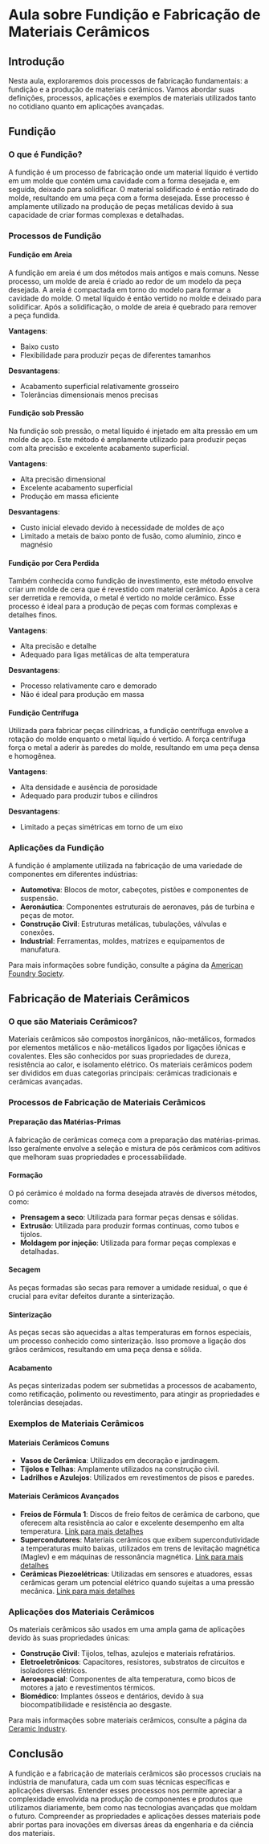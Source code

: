 # Aula sobre Fundição e Fabricação de Materiais Cerâmicos

## Introdução

Nesta aula, exploraremos dois processos de fabricação fundamentais: a fundição e a produção de materiais cerâmicos. Vamos abordar suas definições, processos, aplicações e exemplos de materiais utilizados tanto no cotidiano quanto em aplicações avançadas.

## Fundição

### O que é Fundição?

A fundição é um processo de fabricação onde um material líquido é vertido em um molde que contém uma cavidade com a forma desejada e, em seguida, deixado para solidificar. O material solidificado é então retirado do molde, resultando em uma peça com a forma desejada. Esse processo é amplamente utilizado na produção de peças metálicas devido à sua capacidade de criar formas complexas e detalhadas.

### Processos de Fundição

#### Fundição em Areia

A fundição em areia é um dos métodos mais antigos e mais comuns. Nesse processo, um molde de areia é criado ao redor de um modelo da peça desejada. A areia é compactada em torno do modelo para formar a cavidade do molde. O metal líquido é então vertido no molde e deixado para solidificar. Após a solidificação, o molde de areia é quebrado para remover a peça fundida.

**Vantagens**:
- Baixo custo
- Flexibilidade para produzir peças de diferentes tamanhos

**Desvantagens**:
- Acabamento superficial relativamente grosseiro
- Tolerâncias dimensionais menos precisas

#### Fundição sob Pressão

Na fundição sob pressão, o metal líquido é injetado em alta pressão em um molde de aço. Este método é amplamente utilizado para produzir peças com alta precisão e excelente acabamento superficial.

**Vantagens**:
- Alta precisão dimensional
- Excelente acabamento superficial
- Produção em massa eficiente

**Desvantagens**:
- Custo inicial elevado devido à necessidade de moldes de aço
- Limitado a metais de baixo ponto de fusão, como alumínio, zinco e magnésio

#### Fundição por Cera Perdida

Também conhecida como fundição de investimento, este método envolve criar um molde de cera que é revestido com material cerâmico. Após a cera ser derretida e removida, o metal é vertido no molde cerâmico. Esse processo é ideal para a produção de peças com formas complexas e detalhes finos.

**Vantagens**:
- Alta precisão e detalhe
- Adequado para ligas metálicas de alta temperatura

**Desvantagens**:
- Processo relativamente caro e demorado
- Não é ideal para produção em massa

#### Fundição Centrífuga

Utilizada para fabricar peças cilíndricas, a fundição centrífuga envolve a rotação do molde enquanto o metal líquido é vertido. A força centrífuga força o metal a aderir às paredes do molde, resultando em uma peça densa e homogênea.

**Vantagens**:
- Alta densidade e ausência de porosidade
- Adequado para produzir tubos e cilindros

**Desvantagens**:
- Limitado a peças simétricas em torno de um eixo

### Aplicações da Fundição

A fundição é amplamente utilizada na fabricação de uma variedade de componentes em diferentes indústrias:

- **Automotiva**: Blocos de motor, cabeçotes, pistões e componentes de suspensão.
- **Aeronáutica**: Componentes estruturais de aeronaves, pás de turbina e peças de motor.
- **Construção Civil**: Estruturas metálicas, tubulações, válvulas e conexões.
- **Industrial**: Ferramentas, moldes, matrizes e equipamentos de manufatura.

Para mais informações sobre fundição, consulte a página da [American Foundry Society](https://www.afsinc.org/).

## Fabricação de Materiais Cerâmicos

### O que são Materiais Cerâmicos?

Materiais cerâmicos são compostos inorgânicos, não-metálicos, formados por elementos metálicos e não-metálicos ligados por ligações iônicas e covalentes. Eles são conhecidos por suas propriedades de dureza, resistência ao calor, e isolamento elétrico. Os materiais cerâmicos podem ser divididos em duas categorias principais: cerâmicas tradicionais e cerâmicas avançadas.

### Processos de Fabricação de Materiais Cerâmicos

#### Preparação das Matérias-Primas

A fabricação de cerâmicas começa com a preparação das matérias-primas. Isso geralmente envolve a seleção e mistura de pós cerâmicos com aditivos que melhoram suas propriedades e processabilidade.

#### Formação

O pó cerâmico é moldado na forma desejada através de diversos métodos, como:

- **Prensagem a seco**: Utilizada para formar peças densas e sólidas.
- **Extrusão**: Utilizada para produzir formas contínuas, como tubos e tijolos.
- **Moldagem por injeção**: Utilizada para formar peças complexas e detalhadas.

#### Secagem

As peças formadas são secas para remover a umidade residual, o que é crucial para evitar defeitos durante a sinterização.

#### Sinterização

As peças secas são aquecidas a altas temperaturas em fornos especiais, um processo conhecido como sinterização. Isso promove a ligação dos grãos cerâmicos, resultando em uma peça densa e sólida.

#### Acabamento

As peças sinterizadas podem ser submetidas a processos de acabamento, como retificação, polimento ou revestimento, para atingir as propriedades e tolerâncias desejadas.

### Exemplos de Materiais Cerâmicos

#### Materiais Cerâmicos Comuns

- **Vasos de Cerâmica**: Utilizados em decoração e jardinagem.
- **Tijolos e Telhas**: Amplamente utilizados na construção civil.
- **Ladrilhos e Azulejos**: Utilizados em revestimentos de pisos e paredes.

#### Materiais Cerâmicos Avançados

- **Freios de Fórmula 1**: Discos de freio feitos de cerâmica de carbono, que oferecem alta resistência ao calor e excelente desempenho em alta temperatura. [Link para mais detalhes](https://www.formula1.com/en/latest/article.tech-tuesday-f1-brakes-carbon-versus-ceramic.1hTAtbyThot1N4QpH4i3eK.html)
- **Supercondutores**: Materiais cerâmicos que exibem supercondutividade a temperaturas muito baixas, utilizados em trens de levitação magnética (Maglev) e em máquinas de ressonância magnética. [Link para mais detalhes](https://en.wikipedia.org/wiki/High-temperature_superconductors)
- **Cerâmicas Piezoelétricas**: Utilizadas em sensores e atuadores, essas cerâmicas geram um potencial elétrico quando sujeitas a uma pressão mecânica. [Link para mais detalhes](https://en.wikipedia.org/wiki/Piezoelectric_materials)

### Aplicações dos Materiais Cerâmicos

Os materiais cerâmicos são usados em uma ampla gama de aplicações devido às suas propriedades únicas:

- **Construção Civil**: Tijolos, telhas, azulejos e materiais refratários.
- **Eletroeletrônicos**: Capacitores, resistores, substratos de circuitos e isoladores elétricos.
- **Aeroespacial**: Componentes de alta temperatura, como bicos de motores a jato e revestimentos térmicos.
- **Biomédico**: Implantes ósseos e dentários, devido à sua biocompatibilidade e resistência ao desgaste.

Para mais informações sobre materiais cerâmicos, consulte a página da [Ceramic Industry](https://www.ceramicindustry.com/).

## Conclusão

A fundição e a fabricação de materiais cerâmicos são processos cruciais na indústria de manufatura, cada um com suas técnicas específicas e aplicações diversas. Entender esses processos nos permite apreciar a complexidade envolvida na produção de componentes e produtos que utilizamos diariamente, bem como nas tecnologias avançadas que moldam o futuro. Compreender as propriedades e aplicações desses materiais pode abrir portas para inovações em diversas áreas da engenharia e da ciência dos materiais.